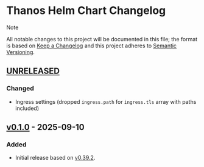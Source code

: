 # Thanos Helm Chart Changelog

> [!NOTE]
> All notable changes to this project will be documented in this file; the format is based on [Keep a Changelog](https://keepachangelog.com/en/1.1.0/) and this project adheres to [Semantic Versioning](https://semver.org/spec/v2.0.0.html).

<!--
### Added - For new features.
### Changed - For changes in existing functionality.
### Deprecated - For soon-to-be removed features.
### Removed - For now removed features.
### Fixed - For any bug fixes.
### Security - In case of vulnerabilities.
-->

## [UNRELEASED]

### Changed

- Ingress settings (dropped `ingress.path` for `ingress.tls` array with paths included)

## [v0.1.0] - 2025-09-10

### Added

- Initial release based on [v0.39.2](https://github.com/thanos-io/thanos/releases/tag/v0.39.2).

<!--
RELEASE LINKS
-->
[UNRELEASED]: https://github.com/solidcharts/helm-charts/tree/main/charts/thanos
[v0.1.0]: https://github.com/solidcharts/helm-charts/releases/tag/thanos-0.1.0
